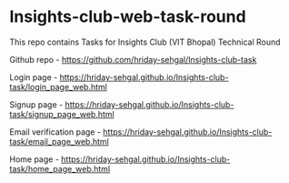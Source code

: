 # Insights-club-web-task-round

This repo contains Tasks for Insights Club (VIT Bhopal) Technical Round

Github repo - https://github.com/hriday-sehgal/Insights-club-task

Login page - https://hriday-sehgal.github.io/Insights-club-task/login_page_web.html

Signup page - https://hriday-sehgal.github.io/Insights-club-task/signup_page_web.html

Email verification page - https://hriday-sehgal.github.io/Insights-club-task/email_page_web.html

Home page - https://hriday-sehgal.github.io/Insights-club-task/home_page_web.html
